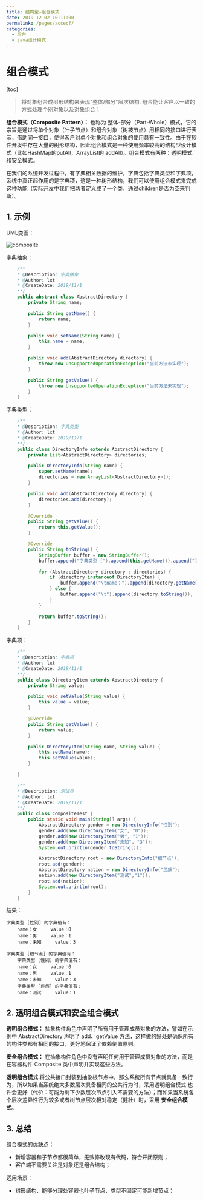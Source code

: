 ```yaml
---
title: 结构型—组合模式
date: 2019-12-02 10:11:00
permalink: /pages/accecf/
categories:
  - 后台
  - java设计模式
---
```

# 组合模式

[toc]

> 将对象组合成树形结构来表现"整体/部分"层次结构. 组合能让客户以一致的方式处理个别对象以及对象组合；

**组合模式（Composite Pattern）：** 也称为 整体-部分（Part-Whole）模式，它的宗旨是通过将单个对象（叶子节点）和组合对象（树枝节点）用相同的接口进行表示，借助同一接口，使得客户对单个对象和组合对象的使用具有一致性。由于在软件开发中存在大量的树形结构，因此组合模式是一种使用频率较高的结构型设计模式（比如HashMap的putAll，ArrayList的 addAll）。组合模式有两种：透明模式和安全模式。

在我们的系统开发过程中，有字典相关数据的维护，字典包括字典类型和字典项，系统中真正起作用的是字典项，这是一种树形结构，我们可以使用组合模式来完成这种功能（实际开发中我们把两者定义成了一个类，通过children是否为空来判断）。

## 1. 示例

UML类图：

![composite](https://gitee.com/liuxingtian/markdow/raw/master/02.后台/01.java设计模式/images/composite/composite-1.png)

字典抽象：

```java
    /**
    * @Description: 字典抽象
    * @Author: lxt
    * @CreateDate: 2019/11/1
    **/
    public abstract class AbstractDirectory {
        private String name;

        public String getName() {
            return name;
        }

        public void setName(String name) {
            this.name = name;
        }

        public void add(AbstractDirectory directory) {
            throw new UnsupportedOperationException("当前方法未实现");
        }

        public String getValue() {
            throw new UnsupportedOperationException("当前方法未实现");
        }
    }
```

字典类型：

```java
    /**
    * @Description: 字典类型
    * @Author: lxt
    * @CreateDate: 2019/11/1
    **/
    public class DirectoryInfo extends AbstractDirectory {
        private List<AbstractDirectory> directories;

        public DirectoryInfo(String name) {
            super.setName(name);
            directories = new ArrayList<AbstractDirectory>();
        }

        public void add(AbstractDirectory directory) {
            directories.add(directory);
        }

        @Override
        public String getValue() {
            return this.getValue();
        }

        @Override
        public String toString() {
            StringBuffer buffer = new StringBuffer();
            buffer.append("字典类型 [").append(this.getName()).append("] 的字典值有：\n");

            for (AbstractDirectory directory : directories) {
                if (directory instanceof DirectoryItem) {
                    buffer.append("\tname：").append(directory.getName()).append("\t value：").append(directory.getValue()).append("\n");
                } else {
                    buffer.append("\t").append(directory.toString());
                }
            }

            return buffer.toString();
        }
    }
```

字典项：

```java
    /**
    * @Description: 字典项
    * @Author: lxt
    * @CreateDate: 2019/11/1
    **/
    public class DirectoryItem extends AbstractDirectory {
        private String value;

        public void setValue(String value) {
            this.value = value;
        }

        @Override
        public String getValue() {
            return value;
        }

        public DirectoryItem(String name, String value) {
            this.setName(name);
            this.setValue(value);
        }

    }
```

```java
    /**
    * @Description: 测试类
    * @Author: lxt
    * @CreateDate: 2019/11/1
    **/
    public class CompositeTest {
        public static void main(String[] args) {
            AbstractDirectory gender = new DirectoryInfo("性别");
            gender.add(new DirectoryItem("女", "0"));
            gender.add(new DirectoryItem("男", "1"));
            gender.add(new DirectoryItem("未知", "3"));
            System.out.println(gender.toString());

            AbstractDirectory root = new DirectoryInfo("根节点");
            root.add(gender);
            AbstractDirectory nation = new DirectoryInfo("民族");
            nation.add(new DirectoryItem("测试","1"));
            root.add(nation);
            System.out.println(root);
        }
    }
```

结果：

```String
字典类型 [性别] 的字典值有：
    name：女     value：0
    name：男     value：1
    name：未知     value：3

字典类型 [根节点] 的字典值有：
    字典类型 [性别] 的字典值有：
    name：女     value：0
    name：男     value：1
    name：未知     value：3
    字典类型 [民族] 的字典值有：
    name：测试     value：1
```

## 2. 透明组合模式和安全组合模式

**透明组合模式：** 抽象构件角色中声明了所有用于管理成员对象的方法，譬如在示例中 AbstractDirectory 声明了 add、getValue 方法，这样做的好处是确保所有的构件类都有相同的接口，更好地保证了依赖倒置原则。

**安全组合模式：** 在抽象构件角色中没有声明任何用于管理成员对象的方法，而是在容器构件 Composite 类中声明并实现这些方法。

**透明组合模式** 将公共接口封装到抽象根节点中，那么系统所有节点就具备一致行为，所以如果当系统绝大多数层次具备相同的公共行为时，采用透明组合模式 也许会更好（代价：可能为剩下少数层次节点引入不需要的方法）；而如果当系统各个层次差异性行为较多或者树节点层次相对稳定（健壮）时，采用 **安全组合模式**。

## 3. 总结

组合模式的优缺点：

- 新增容器和子节点都很简单，无效修改现有代码，符合开闭原则；
- 客户端不需要关注是对象还是组合结构；

适用场景：

- 树形结构、能够分理处容器也叶子节点，类型不固定可能新增节点；
